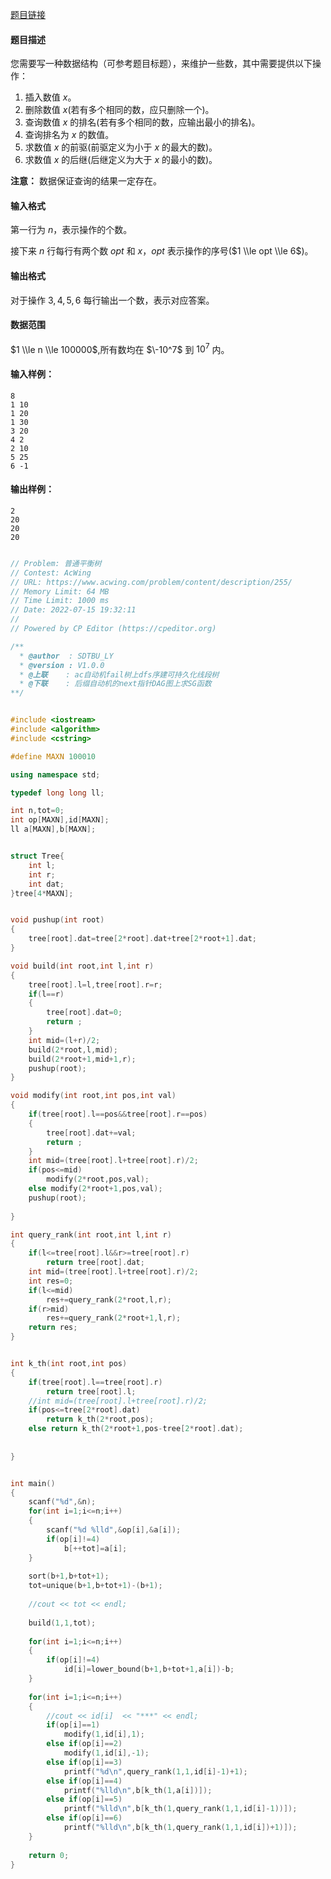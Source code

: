 [题目链接](https://www.acwing.com/problem/content/255/)

#### 题目描述

您需要写一种数据结构（可参考题目标题），来维护一些数，其中需要提供以下操作：

1.  插入数值 $x$。
2.  删除数值 $x$(若有多个相同的数，应只删除一个)。
3.  查询数值 $x$ 的排名(若有多个相同的数，应输出最小的排名)。
4.  查询排名为 $x$ 的数值。
5.  求数值 $x$ 的前驱(前驱定义为小于 $x$ 的最大的数)。
6.  求数值 $x$ 的后继(后继定义为大于 $x$ 的最小的数)。

**注意：** 数据保证查询的结果一定存在。

#### 输入格式

第一行为 $n$，表示操作的个数。

接下来 $n$ 行每行有两个数 $opt$ 和 $x$，$opt$ 表示操作的序号($1 \\le opt \\le 6$)。

#### 输出格式

对于操作 $3,4,5,6$ 每行输出一个数，表示对应答案。

#### 数据范围

$1 \\le n \\le 100000$,所有数均在 $\-10^7$ 到 $10^7$ 内。

#### 输入样例：

    8
    1 10
    1 20
    1 30
    3 20
    4 2
    2 10
    5 25
    6 -1
    

#### 输出样例：

    2
    20
    20
    20
    


```cpp

// Problem: 普通平衡树
// Contest: AcWing
// URL: https://www.acwing.com/problem/content/description/255/
// Memory Limit: 64 MB
// Time Limit: 1000 ms
// Date: 2022-07-15 19:32:11
// 
// Powered by CP Editor (https://cpeditor.org)

/**
  * @author  : SDTBU_LY
  * @version : V1.0.0
  * @上联    : ac自动机fail树上dfs序建可持久化线段树
  * @下联    : 后缀自动机的next指针DAG图上求SG函数
**/


#include <iostream>
#include <algorithm>
#include <cstring>

#define MAXN 100010

using namespace std;

typedef long long ll;

int n,tot=0;
int op[MAXN],id[MAXN];
ll a[MAXN],b[MAXN];


struct Tree{
    int l;
    int r;
    int dat;
}tree[4*MAXN];


void pushup(int root)
{
    tree[root].dat=tree[2*root].dat+tree[2*root+1].dat;
}

void build(int root,int l,int r)
{
    tree[root].l=l,tree[root].r=r;
    if(l==r)
    {
        tree[root].dat=0;
        return ;
    }
    int mid=(l+r)/2;
    build(2*root,l,mid);
    build(2*root+1,mid+1,r);
    pushup(root);
}

void modify(int root,int pos,int val)
{
    if(tree[root].l==pos&&tree[root].r==pos)
    {
        tree[root].dat+=val;
        return ;
    }
    int mid=(tree[root].l+tree[root].r)/2;
    if(pos<=mid)
        modify(2*root,pos,val);
    else modify(2*root+1,pos,val);
    pushup(root);
    
}

int query_rank(int root,int l,int r)
{
    if(l<=tree[root].l&&r>=tree[root].r)
        return tree[root].dat;
    int mid=(tree[root].l+tree[root].r)/2;
    int res=0;
    if(l<=mid)
        res+=query_rank(2*root,l,r);
    if(r>mid)
        res+=query_rank(2*root+1,l,r);
    return res;
}


int k_th(int root,int pos)
{
    if(tree[root].l==tree[root].r)
        return tree[root].l;
    //int mid=(tree[root].l+tree[root].r)/2;
    if(pos<=tree[2*root].dat)
        return k_th(2*root,pos);
    else return k_th(2*root+1,pos-tree[2*root].dat);
    
    
}


int main()
{
    scanf("%d",&n);
    for(int i=1;i<=n;i++)
    {
        scanf("%d %lld",&op[i],&a[i]);
        if(op[i]!=4)
            b[++tot]=a[i];
    }
    
    sort(b+1,b+tot+1);
    tot=unique(b+1,b+tot+1)-(b+1);
    
    //cout << tot << endl;
    
    build(1,1,tot);
    
    for(int i=1;i<=n;i++)
    {
        if(op[i]!=4)
            id[i]=lower_bound(b+1,b+tot+1,a[i])-b;
    }
    
    for(int i=1;i<=n;i++)
    {
        //cout << id[i]  << "***" << endl;
        if(op[i]==1)
            modify(1,id[i],1);
        else if(op[i]==2)
            modify(1,id[i],-1);
        else if(op[i]==3)
            printf("%d\n",query_rank(1,1,id[i]-1)+1);
        else if(op[i]==4)
            printf("%lld\n",b[k_th(1,a[i])]);
        else if(op[i]==5)
            printf("%lld\n",b[k_th(1,query_rank(1,1,id[i]-1))]);
        else if(op[i]==6)
            printf("%lld\n",b[k_th(1,query_rank(1,1,id[i])+1)]);
    }
    
    return 0;
}

```
